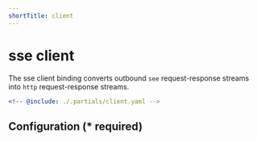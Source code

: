 ```yaml
---
shortTitle: client
---
```


# sse client

The sse client binding converts outbound `see` request-response streams into `http` request-response streams.

```yaml {3}
<!-- @include: ./.partials/client.yaml -->
```

## Configuration (\* required)

<!-- @include: ./.partials/options.md -->
<!-- @include: ./.partials/routes.md -->
<!-- @include: ../.partials/exit.md -->
<!-- @include: ../.partials/telemetry-http.md -->
